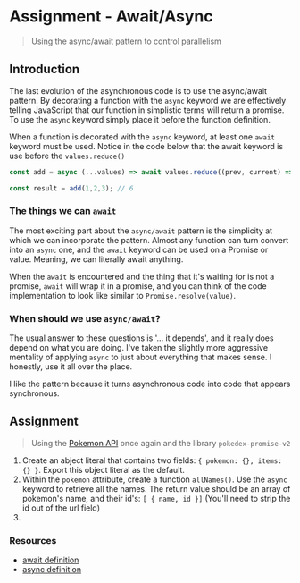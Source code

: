 # Assignment - Await/Async

> Using the async/await pattern to control parallelism

## Introduction

The last evolution of the asynchronous code is to use the async/await pattern.  By decorating a function with the `async` keyword we are effectively telling JavaScript that our function in simplistic terms will return a promise.  To use the `async` keyword simply place it before the function definition.

When a function is decorated with the `async` keyword, at least one `await` keyword must be used.  Notice in the code below that the await keyword is use before the  `values.reduce()`
  
```js
const add = async (...values) => await values.reduce((prev, current) => prev + current, 0);

const result = add(1,2,3); // 6
```

### The things we can `await`

The most exciting part about the `async/await` pattern is the simplicity at which we can incorporate the pattern.  Almost any function can turn convert into an `async` one, and the `await` keyword can be used on a Promise or value.  Meaning, we can literally await anything. 
 
When the `await` is encountered and the thing that it's waiting for is not a promise, `await` will wrap it in a promise, and you can think of the code implementation to look like similar to `Promise.resolve(value)`.

### When should we use `async/await`?

The usual answer to these questions is '... it depends', and it really does depend on what you are doing.  I've taken the slightly more aggressive  mentality of applying `async` to just about everything that makes sense.  I honestly, use it all over the place.
  
I like the pattern because it turns asynchronous code into code that appears synchronous.

## Assignment

> Using the [Pokemon API](https://pokeapi.co/docsv2/#) once again and the library `pokedex-promise-v2`

1. Create an abject literal that contains two fields: `{ pokemon: {}, items: {} }`.  Export this object literal as the default.
2. Within the `pokemon` attribute, create a function `allNames()`.  Use the `async` keyword to retrieve all the names.  The return value should be an array of pokemon's name, and their id's: `[ { name, id }]` (You'll need to strip the id out of the url field)
3. 




### Resources

* [await definition](https://developer.mozilla.org/en-US/docs/Web/JavaScript/Reference/Operators/await)
* [async definition](https://developer.mozilla.org/en-US/docs/Web/JavaScript/Reference/Statements/async_function)


